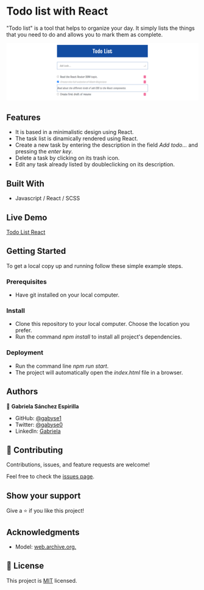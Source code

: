 # Todo list with React

"Todo list" is a tool that helps to organize your day. It simply lists the things that you need to do and allows you to mark them as complete.

![screenshot](./screenshot.png)


## Features

- It is based in a minimalistic design using React.
- The task list is dinamically rendered using React.
- Create a new task by entering the description in the field *Add todo...* and pressing the *enter key*.
- Delete a task by clicking on its trash icon.
- Edit any task already listed by doubleclicking on its description.


## Built With

- Javascript / React / SCSS


## Live Demo

[Todo List React](https://gabyse1.github.io/todo-list-react)


## Getting Started


To get a local copy up and running follow these simple example steps.

### Prerequisites

- Have git installed on your local computer.

### Install

- Clone this repository to your local computer. Choose the location you prefer.
- Run the command *npm install* to install all project's dependencies.

### Deployment

- Run the command line *npm run start*.
- The project will automatically open the *index.html* file in a browser.


## Authors

👤 **Gabriela Sánchez Espirilla**

- GitHub: [@gabyse1](https://github.com/gabyse1)
- Twitter: [@gabyse0](https://twitter.com/gabyse0)
- LinkedIn: [Gabriela](https://www.linkedin.com/in/gabriela-s%C3%A1nchez-espirilla-83011b225/)


## 🤝 Contributing

Contributions, issues, and feature requests are welcome!

Feel free to check the [issues page](../../issues/).

## Show your support

Give a ⭐️ if you like this project!

## Acknowledgments

- Model: [web.archive.org.](https://web.archive.org/web/20180320194056/http://www.getminimalist.com:80/)

## 📝 License

This project is [MIT](./MIT.md) licensed.
